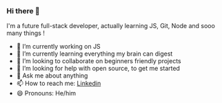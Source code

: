 ### Hi there 👋

I'm a future full-stack developer, actually learning JS, Git, Node and sooo many things !

- 🔭 I’m currently working on JS
- 🌱 I’m currently learning everything my brain can digest
- 👯 I’m looking to collaborate on beginners friendly projects
- 🤔 I’m looking for help with open source, to get me started
- 💬 Ask me about anything
- 📫 How to reach me: [Linkedin](https://www.linkedin.com/in/antoine-flouzat-d%C3%A9veloppeur-web/)
- 😄 Pronouns: He/him
